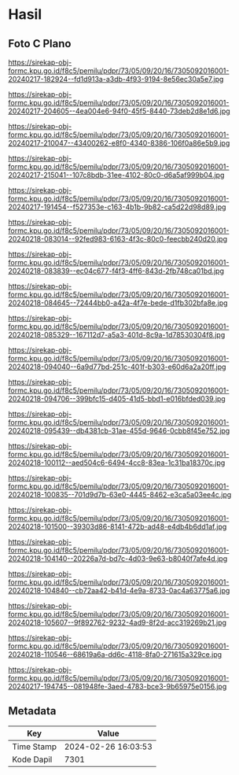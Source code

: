 # Hasil

## Foto C Plano

https://sirekap-obj-formc.kpu.go.id/f8c5/pemilu/pdpr/73/05/09/20/16/7305092016001-20240217-182924--fd1d913a-a3db-4f93-9194-8e56ec30a5e7.jpg

https://sirekap-obj-formc.kpu.go.id/f8c5/pemilu/pdpr/73/05/09/20/16/7305092016001-20240217-204605--4ea004e6-94f0-45f5-8440-73deb2d8e1d6.jpg

https://sirekap-obj-formc.kpu.go.id/f8c5/pemilu/pdpr/73/05/09/20/16/7305092016001-20240217-210047--43400262-e8f0-4340-8386-106f0a86e5b9.jpg

https://sirekap-obj-formc.kpu.go.id/f8c5/pemilu/pdpr/73/05/09/20/16/7305092016001-20240217-215041--107c8bdb-31ee-4102-80c0-d6a5af999b04.jpg

https://sirekap-obj-formc.kpu.go.id/f8c5/pemilu/pdpr/73/05/09/20/16/7305092016001-20240217-191454--f527353e-c163-4b1b-9b82-ca5d22d98d89.jpg

https://sirekap-obj-formc.kpu.go.id/f8c5/pemilu/pdpr/73/05/09/20/16/7305092016001-20240218-083014--92fed983-6163-4f3c-80c0-feecbb240d20.jpg

https://sirekap-obj-formc.kpu.go.id/f8c5/pemilu/pdpr/73/05/09/20/16/7305092016001-20240218-083839--ec04c677-f4f3-4ff6-843d-2fb748ca01bd.jpg

https://sirekap-obj-formc.kpu.go.id/f8c5/pemilu/pdpr/73/05/09/20/16/7305092016001-20240218-084645--72444bb0-a42a-4f7e-bede-d1fb302bfa8e.jpg

https://sirekap-obj-formc.kpu.go.id/f8c5/pemilu/pdpr/73/05/09/20/16/7305092016001-20240218-085329--167112d7-a5a3-401d-8c9a-1d78530304f8.jpg

https://sirekap-obj-formc.kpu.go.id/f8c5/pemilu/pdpr/73/05/09/20/16/7305092016001-20240218-094040--6a9d77bd-251c-401f-b303-e60d6a2a20ff.jpg

https://sirekap-obj-formc.kpu.go.id/f8c5/pemilu/pdpr/73/05/09/20/16/7305092016001-20240218-094706--399bfc15-d405-41d5-bbd1-e016bfded039.jpg

https://sirekap-obj-formc.kpu.go.id/f8c5/pemilu/pdpr/73/05/09/20/16/7305092016001-20240218-095439--db4381cb-31ae-455d-9646-0cbb8f45e752.jpg

https://sirekap-obj-formc.kpu.go.id/f8c5/pemilu/pdpr/73/05/09/20/16/7305092016001-20240218-100112--aed504c6-6494-4cc8-83ea-1c31ba18370c.jpg

https://sirekap-obj-formc.kpu.go.id/f8c5/pemilu/pdpr/73/05/09/20/16/7305092016001-20240218-100835--701d9d7b-63e0-4445-8462-e3ca5a03ee4c.jpg

https://sirekap-obj-formc.kpu.go.id/f8c5/pemilu/pdpr/73/05/09/20/16/7305092016001-20240218-101500--39303d86-8141-472b-ad48-e4db4b6dd1af.jpg

https://sirekap-obj-formc.kpu.go.id/f8c5/pemilu/pdpr/73/05/09/20/16/7305092016001-20240218-104140--20226a7d-bd7c-4d03-9e63-b8040f7afe4d.jpg

https://sirekap-obj-formc.kpu.go.id/f8c5/pemilu/pdpr/73/05/09/20/16/7305092016001-20240218-104840--cb72aa42-b41d-4e9a-8733-0ac4a63775a6.jpg

https://sirekap-obj-formc.kpu.go.id/f8c5/pemilu/pdpr/73/05/09/20/16/7305092016001-20240218-105607--9f892762-9232-4ad9-8f2d-acc319269b21.jpg

https://sirekap-obj-formc.kpu.go.id/f8c5/pemilu/pdpr/73/05/09/20/16/7305092016001-20240218-110546--68619a6a-dd6c-4118-8fa0-271615a329ce.jpg

https://sirekap-obj-formc.kpu.go.id/f8c5/pemilu/pdpr/73/05/09/20/16/7305092016001-20240217-194745--081948fe-3aed-4783-bce3-9b65975e0156.jpg


## Metadata

| Key        | Value               |
| ---------- | ------------------- |
| Time Stamp | 2024-02-26 16:03:53 |
| Kode Dapil | 7301                |



